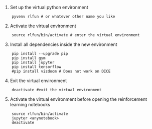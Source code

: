 1. Set up the virtual python environment

```
    pyvenv rlfun # or whatever other name you like
```

2. Activate the virtual environment

```
    source rlfun/bin/activate # enter the virtual environment
```

3. Install all dependencies inside the new environment

```
    pip install --upgrade pip
    pip install gym
    pip install jupyter
    pip install tensorflow
    #pip install vizdoom # Does not work on DICE
```

4. Exit the virtual environment

```
    deactivate #exit the virtual environment
```

5. Activate the virtual environment before opening the reinforcement learning notebooks

```
    source rlfun/bin/activate
    jupyter <anynotebook>
    deactivate
```

